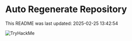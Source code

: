 # Auto Regenerate Repository

This README was last updated: 2025-02-25 13:42:54

 ![TryHackMe](https://tryhackme.com/badge/533634)